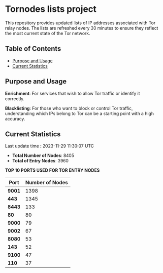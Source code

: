 # Tornodes lists project

This repository provides updated lists of IP addresses associated with Tor relay nodes. The lists are refreshed every 30 minutes to ensure they reflect the most current state of the Tor network.

## Table of Contents

- [Purpose and Usage](#purpose-and-usage)
- [Current Statistics](#current-statistics)


## Purpose and Usage

**Enrichment**: For services that wish to allow Tor traffic or identify it correctly.

**Blacklisting**: For those who want to block or control Tor traffic, understanding which IPs belong to Tor can be a starting point with a high accuracy.

## Current Statistics

Last update time : 2023-11-29 11:30:07 UTC

- **Total Number of Nodes**: 8405
- **Total of Entry Nodes**: 3960

**TOP 10 PORTS USED FOR TOR ENTRY NODES**

| **Port** | **Number of Nodes** |
|------|-----------------|
| **9001**   | 1398  |
| **443**   | 1345  |
| **8443**   | 133  |
| **80**   | 80  |
| **9000**   | 79  |
| **9002**   | 67  |
| **8080**   | 53  |
| **143**   | 52  |
| **9100**   | 47  |
| **110**   | 37  |

